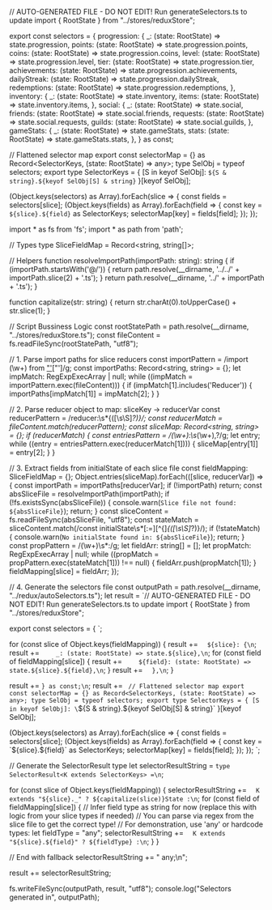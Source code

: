 // AUTO-GENERATED FILE - DO NOT EDIT! Run generateSelectors.ts to update
import { RootState } from "../stores/reduxStore";

export const selectors = {
  progression: {
    _: (state: RootState) => state.progression,
    points: (state: RootState) => state.progression.points,
    coins: (state: RootState) => state.progression.coins,
    level: (state: RootState) => state.progression.level,
    tier: (state: RootState) => state.progression.tier,
    achievements: (state: RootState) => state.progression.achievements,
    dailyStreak: (state: RootState) => state.progression.dailyStreak,
    redemptions: (state: RootState) => state.progression.redemptions,
  },
  inventory: {
    _: (state: RootState) => state.inventory,
    items: (state: RootState) => state.inventory.items,
  },
  social: {
    _: (state: RootState) => state.social,
    friends: (state: RootState) => state.social.friends,
    requests: (state: RootState) => state.social.requests,
    guilds: (state: RootState) => state.social.guilds,
  },
  gameStats: {
    _: (state: RootState) => state.gameStats,
    stats: (state: RootState) => state.gameStats.stats,
  },
} as const;


// Flattened selector map
export const selectorMap = {} as Record<SelectorKeys, (state: RootState) => any>;
type SelObj = typeof selectors;
export type SelectorKeys =
  { [S in keyof SelObj]: `${S & string}.${keyof SelObj[S] & string}` }[keyof SelObj];

(Object.keys(selectors) as Array<keyof SelObj>).forEach(slice => {
  const fields = selectors[slice];
  (Object.keys(fields) as Array<keyof typeof fields>).forEach(field => {
    const key = `${slice}.${field}` as SelectorKeys;
    selectorMap[key] = fields[field];
  });
});








import * as fs from 'fs';
import * as path from 'path';

// Types
type SliceFieldMap = Record<string, string[]>;

// Helpers
function resolveImportPath(importPath: string): string {
    if (importPath.startsWith('@/')) {
        return path.resolve(__dirname, '../../' + importPath.slice(2) + '.ts');
    }
    return path.resolve(__dirname, '../' + importPath + '.ts');
}

function capitalize(str: string) {
    return str.charAt(0).toUpperCase() + str.slice(1);
}

// Script Bussiness Logic
const rootStatePath = path.resolve(__dirname, "../stores/reduxStore.ts");
const fileContent = fs.readFileSync(rootStatePath, "utf8");

// 1. Parse import paths for slice reducers
const importPattern = /import (\w+) from ["']([^"']+)["']/g;
const importPaths: Record<string, string> = {};
let impMatch: RegExpExecArray | null;
while ((impMatch = importPattern.exec(fileContent))) {
    if (impMatch[1].includes('Reducer')) {
        importPaths[impMatch[1]] = impMatch[2];
    }
}

// 2. Parse reducer object to map: sliceKey → reducerVar
const reducerPattern = /reducer:\s*{([\s\S]*?)}/;
const reducerMatch = fileContent.match(reducerPattern);
const sliceMap: Record<string, string> = {};
if (reducerMatch) {
    const entriesPattern = /(\w+):\s*(\w+),?/g;
    let entry;
    while ((entry = entriesPattern.exec(reducerMatch[1]))) {
        sliceMap[entry[1]] = entry[2];
    }
}

// 3. Extract fields from initialState of each slice file
const fieldMapping: SliceFieldMap = {};
Object.entries(sliceMap).forEach(([slice, reducerVar]) => {
    const importPath = importPaths[reducerVar];
    if (!importPath) return;
    const absSliceFile = resolveImportPath(importPath);
    if (!fs.existsSync(absSliceFile)) {
        console.warn(`Slice file not found: ${absSliceFile}`);
        return;
    }
    const sliceContent = fs.readFileSync(absSliceFile, "utf8");
    const stateMatch = sliceContent.match(/const initialState\s*[:=][^{]*{([\s\S]*?)}/);
    if (!stateMatch) {
        console.warn(`No initialState found in: ${absSliceFile}`);
        return;
    }
    const propPattern = /(\w+)\s*:/g;
    let fieldArr: string[] = [];
    let propMatch: RegExpExecArray | null;
    while ((propMatch = propPattern.exec(stateMatch[1])) !== null) {
        fieldArr.push(propMatch[1]);
    }
    fieldMapping[slice] = fieldArr;
});

// 4. Generate the selectors file
const outputPath = path.resolve(__dirname, "../redux/autoSelectors.ts");
let result = `// AUTO-GENERATED FILE - DO NOT EDIT! Run generateSelectors.ts to update
import { RootState } from "../stores/reduxStore";

export const selectors = {
`;

for (const slice of Object.keys(fieldMapping)) {
    result += `  ${slice}: {\n`;
    result += `    _: (state: RootState) => state.${slice},\n`;
    for (const field of fieldMapping[slice]) {
        result += `    ${field}: (state: RootState) => state.${slice}.${field},\n`;
    }
    result += `  },\n`;
}

result += `} as const;\n`;
result += `
// Flattened selector map
export const selectorMap = {} as Record<SelectorKeys, (state: RootState) => any>;
type SelObj = typeof selectors;
export type SelectorKeys =
  { [S in keyof SelObj]: \`\${S & string}.\${keyof SelObj[S] & string}\` }[keyof SelObj];

(Object.keys(selectors) as Array<keyof SelObj>).forEach(slice => {
  const fields = selectors[slice];
  (Object.keys(fields) as Array<keyof typeof fields>).forEach(field => {
    const key = \`\${slice}.\${field}\` as SelectorKeys;
    selectorMap[key] = fields[field];
  });
});
`;

// Generate the SelectorResult type
let selectorResultString = `type SelectorResult<K extends SelectorKeys> =\n`;

for (const slice of Object.keys(fieldMapping)) {
    selectorResultString += `  K extends "${slice}._" ? ${capitalize(slice)}State :\n`;
    for (const field of fieldMapping[slice]) {
        // Infer field type as string for now (replace this with logic from your slice types if needed)
        // You can parse via regex from the slice file to get the correct type!
        // For demonstration, use 'any' or hardcode types:
        let fieldType = "any";
        selectorResultString += `  K extends "${slice}.${field}" ? ${fieldType} :\n`;
    }
}

// End with fallback
selectorResultString += "  any;\n";

result += selectorResultString;


fs.writeFileSync(outputPath, result, "utf8");
console.log("Selectors generated in", outputPath);